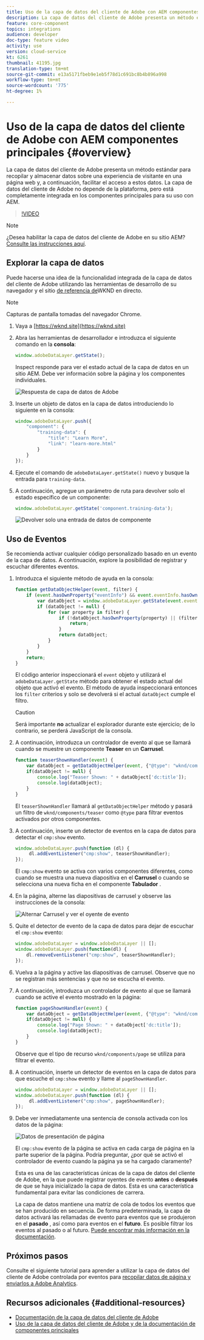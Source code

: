 ```yaml
---
title: Uso de la capa de datos del cliente de Adobe con AEM componentes principales
description: La capa de datos del cliente de Adobe presenta un método estándar para recopilar y almacenar datos sobre una experiencia de visitante en una página web y, a continuación, facilitar el acceso a estos datos. La capa de datos del cliente de Adobe no depende de la plataforma, pero está completamente integrada en los componentes principales para su uso con AEM.
feature: core-component
topics: integrations
audience: developer
doc-type: feature video
activity: use
version: cloud-service
kt: 6261
thumbnail: 41195.jpg
translation-type: tm+mt
source-git-commit: e13a5171fbeb9e1eb5f78d1c691bc8b4b896a998
workflow-type: tm+mt
source-wordcount: '775'
ht-degree: 1%

---
```



# Uso de la capa de datos del cliente de Adobe con AEM componentes principales {#overview}

La capa de datos del cliente de Adobe presenta un método estándar para recopilar y almacenar datos sobre una experiencia de visitante en una página web y, a continuación, facilitar el acceso a estos datos. La capa de datos del cliente de Adobe no depende de la plataforma, pero está completamente integrada en los componentes principales para su uso con AEM.

>[!VIDEO](https://video.tv.adobe.com/v/41195?quality=12&learn=on)

>[!NOTE]
>
> ¿Desea habilitar la capa de datos del cliente de Adobe en su sitio AEM? [Consulte las instrucciones aquí](https://docs.adobe.com/content/help/en/experience-manager-core-components/using/developing/data-layer/overview.html#installation-activation).

## Explorar la capa de datos

Puede hacerse una idea de la funcionalidad integrada de la capa de datos del cliente de Adobe utilizando las herramientas de desarrollo de su navegador y el sitio [de referencia de](https://wknd.site/)WKND en directo.

>[!NOTE]
>
> Capturas de pantalla tomadas del navegador Chrome.

1. Vaya a [https://wknd.site](https://wknd.site)
1. Abra las herramientas de desarrollador e introduzca el siguiente comando en la **consola**:

   ```js
   window.adobeDataLayer.getState();
   ```

   Inspect responde para ver el estado actual de la capa de datos en un sitio AEM. Debe ver información sobre la página y los componentes individuales.

   ![Respuesta de capa de datos de Adobe](assets/data-layer-state-response.png)

1. Inserte un objeto de datos en la capa de datos introduciendo lo siguiente en la consola:

   ```js
   window.adobeDataLayer.push({
       "component": {
           "training-data": {
               "title": "Learn More",
               "link": "learn-more.html"
           }
       }
   });
   ```

1. Ejecute el comando de `adobeDataLayer.getState()` nuevo y busque la entrada para `training-data`.
1. A continuación, agregue un parámetro de ruta para devolver solo el estado específico de un componente:

   ```js
   window.adobeDataLayer.getState('component.training-data');
   ```

   ![Devolver solo una entrada de datos de componente](assets/return-just-single-component.png)

## Uso de Eventos

Se recomienda activar cualquier código personalizado basado en un evento de la capa de datos. A continuación, explore la posibilidad de registrar y escuchar diferentes eventos.

1. Introduzca el siguiente método de ayuda en la consola:

   ```js
   function getDataObjectHelper(event, filter) {
       if (event.hasOwnProperty("eventInfo") && event.eventInfo.hasOwnProperty("path")) {
           var dataObject = window.adobeDataLayer.getState(event.eventInfo.path);
           if (dataObject != null) {
               for (var property in filter) {
                   if (!dataObject.hasOwnProperty(property) || (filter[property] !== null && filter[property] !== dataObject[property])) {
                       return;
                   }
                   return dataObject;
               }
           }
       }
       return;
   }
   ```

   El código anterior inspeccionará el `event` objeto y utilizará el `adobeDataLayer.getState` método para obtener el estado actual del objeto que activó el evento. El método de ayuda inspeccionará entonces los `filter` criterios y solo se devolverá si el actual `dataObject` cumple el filtro.

   >[!CAUTION]
   >
   > Será importante **no** actualizar el explorador durante este ejercicio; de lo contrario, se perderá JavaScript de la consola.

1. A continuación, introduzca un controlador de evento al que se llamará cuando se muestre un componente **Teaser** en un **Carrusel**.

   ```js
   function teaserShownHandler(event) {
       var dataObject = getDataObjectHelper(event, {"@type": "wknd/components/teaser"});
       if(dataObject != null) {
           console.log("Teaser Shown: " + dataObject['dc:title']);
           console.log(dataObject);
       }
   }
   ```

   El `teaserShownHandler` llamará al `getDataObjectHelper` método y pasará un filtro de `wknd/components/teaser` como `@type` para filtrar eventos activados por otros componentes.

1. A continuación, inserte un detector de eventos en la capa de datos para detectar el `cmp:show` evento.

   ```js
   window.adobeDataLayer.push(function (dl) {
        dl.addEventListener("cmp:show", teaserShownHandler);
   });
   ```

   El `cmp:show` evento se activa con varios componentes diferentes, como cuando se muestra una nueva diapositiva en el **Carrusel** o cuando se selecciona una nueva ficha en el componente **Tabulador** .

1. En la página, alterne las diapositivas de carrusel y observe las instrucciones de la consola:

   ![Alternar Carrusel y ver el oyente de evento](assets/teaser-console-slides.png)

1. Quite el detector de evento de la capa de datos para dejar de escuchar el `cmp:show` evento:

   ```js
   window.adobeDataLayer = window.adobeDataLayer || [];
   window.adobeDataLayer.push(function(dl) {
       dl.removeEventListener("cmp:show", teaserShownHandler);
   });
   ```

1. Vuelva a la página y active las diapositivas de carrusel. Observe que no se registran más sentencias y que no se escucha el evento.

1. A continuación, introduzca un controlador de evento al que se llamará cuando se active el evento mostrado en la página:

   ```js
   function pageShownHandler(event) {
       var dataObject = getDataObjectHelper(event, {"@type": "wknd/components/page"});
       if(dataObject != null) {
           console.log("Page Shown: " + dataObject['dc:title']);
           console.log(dataObject);
       }
   }
   ```

   Observe que el tipo de recurso `wknd/components/page` se utiliza para filtrar el evento.

1. A continuación, inserte un detector de eventos en la capa de datos para que escuche el `cmp:show` evento y llame al `pageShownHandler`.

   ```js
   window.adobeDataLayer = window.adobeDataLayer || [];
   window.adobeDataLayer.push(function (dl) {
        dl.addEventListener("cmp:show", pageShownHandler);
   });
   ```

1. Debe ver inmediatamente una sentencia de consola activada con los datos de la página:

   ![Datos de presentación de página](assets/page-show-console-data.png)

   El `cmp:show` evento de la página se activa en cada carga de página en la parte superior de la página. Podría preguntar, ¿por qué se activó el controlador de evento cuando la página ya se ha cargado claramente?

   Esta es una de las características únicas de la capa de datos del cliente de Adobe, en la que puede registrar oyentes de evento **antes** o **después** de que se haya inicializado la capa de datos. Esta es una característica fundamental para evitar las condiciones de carrera.

   La capa de datos mantiene una matriz de cola de todos los eventos que se han producido en secuencia. De forma predeterminada, la capa de datos activará las rellamadas de evento para eventos que se produjeron en el **pasado** , así como para eventos en el **futuro**. Es posible filtrar los eventos al pasado o al futuro. [Puede encontrar más información en la documentación](https://github.com/adobe/adobe-client-data-layer/wiki#addeventlistener).


## Próximos pasos

Consulte el siguiente tutorial para aprender a utilizar la capa de datos del cliente de Adobe controlada por eventos para [recopilar datos de página y enviarlos a Adobe Analytics](../analytics/collect-data-analytics.md).


## Recursos adicionales {#additional-resources}

* [Documentación de la capa de datos del cliente de Adobe](https://github.com/adobe/adobe-client-data-layer/wiki)
* [Uso de la capa de datos del cliente de Adobe y de la documentación de componentes principales](https://docs.adobe.com/content/help/es-ES/experience-manager-core-components/using/developing/data-layer/overview.html)
